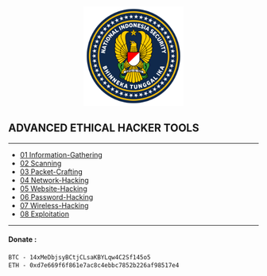 <p align="center"><img src="/images/xsvscyb3r@gmail.com.png" alt="Master of IT" width="200"/></p>

## ADVANCED ETHICAL HACKER TOOLS

--- 

- [01 Information-Gathering](01-Information-Gathering.md)
- [02 Scanning](02-Scanning.md)
- [03 Packet-Crafting](03-Packet-Crafting.md)
- [04 Network-Hacking](04-Network-Hacking.md)
- [05 Website-Hacking](05-Website-Hacking.md)
- [06 Password-Hacking](06-Password-Hacking.md)
- [07 Wireless-Hacking](07-Wireless-Hacking.md)
- [08 Exploitation](08-Exploitation.md)

---

#### Donate :
```
BTC - 14xMeDbjsyBCtjCLsaKBYLqw4C2Sf145o5
ETH - 0xd7e669f6f861e7ac8c4ebbc7852b226af98517e4
```